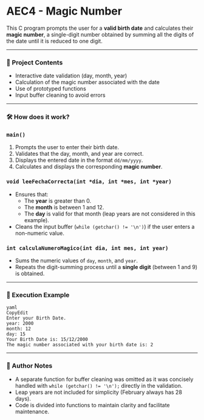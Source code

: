 # AEC4 - Magic Number

This C program prompts the user for a **valid birth date** and calculates their **magic number**, a single-digit number obtained by summing all the digits of the date until it is reduced to one digit.

---

### 📂 Project Contents

- Interactive date validation (day, month, year)
- Calculation of the magic number associated with the date
- Use of prototyped functions
- Input buffer cleaning to avoid errors

---

### 🛠️ How does it work?

### `main()`

1. Prompts the user to enter their birth date.
2. Validates that the day, month, and year are correct.
3. Displays the entered date in the format `dd/mm/yyyy`.
4. Calculates and displays the corresponding **magic number**.

### `void leeFechaCorrecta(int *dia, int *mes, int *year)`

- Ensures that:
    - The **year** is greater than 0.
    - The **month** is between 1 and 12.
    - The **day** is valid for that month (leap years are not considered in this example).
- Cleans the input buffer (`while (getchar() != '\n')`) if the user enters a non-numeric value.

### `int calculaNumeroMagico(int dia, int mes, int year)`

- Sums the numeric values of `day`, `month`, and `year`.
- Repeats the digit-summing process until a **single digit** (between 1 and 9) is obtained.

---

### 🧪 Execution Example

```
yaml
CopyEdit
Enter your Birth Date.
year: 2000
month: 12
day: 15
Your Birth Date is: 15/12/2000
The magic number associated with your birth date is: 2
```

---

### 📌 Author Notes

- A separate function for buffer cleaning was omitted as it was concisely handled with `while (getchar() != '\n');` directly in the validation.
- Leap years are not included for simplicity (February always has 28 days).
- Code is divided into functions to maintain clarity and facilitate maintenance.
